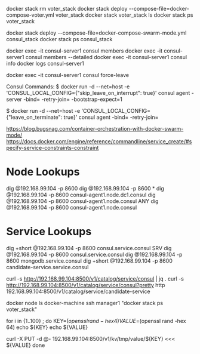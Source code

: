 docker stack rm voter_stack
docker stack deploy --compose-file=docker-compose-voter.yml voter_stack
docker stack voter_stack ls
docker stack ps voter_stack


docker stack deploy --compose-file=docker-compose-swarm-mode.yml consul_stack
docker stack ps consul_stack

docker exec -it consul-server1 consul members
docker exec -it consul-server1 consul members --detailed
docker exec -it consul-server1 consul info
docker logs consul-server1

docker exec -it consul-server1 consul force-leave <node>


Consul Commands:
$ docker run -d --net=host -e 'CONSUL_LOCAL_CONFIG={"skip_leave_on_interrupt": true}' consul agent -server -bind=<external ip> -retry-join=<root agent ip> -bootstrap-expect=1

$  docker run -d --net=host -e 'CONSUL_LOCAL_CONFIG={"leave_on_terminate": true}' consul agent -bind=<external ip> -retry-join=<root agent ip>


https://blog.bugsnag.com/container-orchestration-with-docker-swarm-mode/
https://docs.docker.com/engine/reference/commandline/service_create/#specify-service-constraints-constraint

Node Lookups
============
dig @192.168.99.104 -p 8600
dig @192.168.99.104 -p 8600 *
dig @192.168.99.104 -p 8600 consul-agent1.node.dc1.consul
dig @192.168.99.104 -p 8600 consul-agent1.node.consul ANY
dig @192.168.99.104 -p 8600 consul-agent1.node.consul

Service Lookups
===============
dig +short @192.168.99.104 -p 8600 consul.service.consul SRV
dig @192.168.99.104 -p 8600 consul.service.consul
dig @192.168.99.104 -p 8600 mongodb.service.consul
dig +short @192.168.99.104 -p 8600 candidate-service.service.consul

curl -s http://192.168.99.104:8500/v1/catalog/service/consul | jq .
curl -s http://192.168.99.104:8500/v1/catalog/service/consul?pretty
http 192.168.99.104:8500/v1/catalog/service/candidate-service

docker node ls
docker-machine ssh manager1 "docker stack ps voter_stack"

for i in {1..100} ; do
  KEY=$(openssl rand -hex 4)
  VALUE=$(openssl rand -hex 64)
  echo ${KEY}
  echo ${VALUE}

  curl -X PUT -d @- 192.168.99.104:8500/v1/kv/tmp/value/${KEY} <<< ${VALUE}
done
